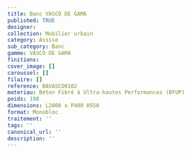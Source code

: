 ```yaml
---
title: Banc VASCO DE GAMA
published: TRUE
designer: 
collection: Mobilier urbain
category: Assise
sub_category: Banc
gamme: VASCO DE GAMA
finitions: 
cover_image: []
caroussel: []
filaire: []
reference: BAVASCO0102
materiau: Béton Fibré à Ultra-hautes Performances (BFUP)
poids: 198
dimensions: L2000 x P400 H550
format: Monobloc
traitement: ''
tags: ''
canonical_url: ''
description: ''
---
```

